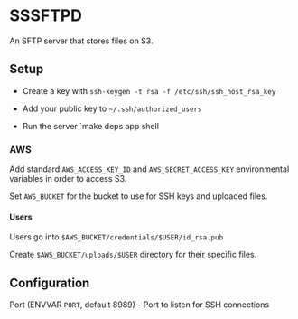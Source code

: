 # SSSFTPD

An SFTP server that stores files on S3.


## Setup

* Create a key with `ssh-keygen -t rsa -f /etc/ssh/ssh_host_rsa_key`

* Add your public key to `~/.ssh/authorized_users`

* Run the server `make deps app shell

### AWS

Add standard `AWS_ACCESS_KEY_ID` and `AWS_SECRET_ACCESS_KEY` environmental variables in order to access S3.

Set `AWS_BUCKET` for the bucket to use for SSH keys and uploaded files.


#### Users

Users go into `$AWS_BUCKET/credentials/$USER/id_rsa.pub`

Create `$AWS_BUCKET/uploads/$USER` directory for their specific files.


## Configuration

Port (ENVVAR `PORT`, default 8989) - Port to listen for SSH connections
